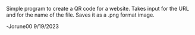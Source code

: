 Simple program to create a QR code for a website.  Takes input for the URL and for the name of the file.  Saves it as a .png format image.

-Jorune00
9/19/2023
